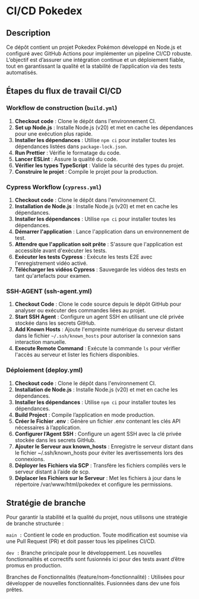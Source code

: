 # CI/CD Pokedex

## Description

Ce dépôt contient un projet Pokedex Pokémon développé en Node.js et configuré avec GitHub Actions pour implémenter un pipeline CI/CD robuste. L’objectif est d’assurer une intégration continue et un déploiement fiable, tout en garantissant la qualité et la stabilité de l’application via des tests automatisés.

## Étapes du flux de travail CI/CD

### Workflow de construction (`build.yml`)
1. **Checkout code** : Clone le dépôt dans l'environnement CI.
2. **Set up Node.js** : Installe Node.js (v20) et met en cache les dépendances pour une exécution plus rapide.
3. **Installer les dépendances** : Utilise `npm ci` pour installer toutes les dépendances listées dans `package-lock.json`.
4. **Run Prettier** : Vérifie le formatage du code.
5. **Lancer ESLint** : Assure la qualité du code.
6. **Vérifier les types TypeScript** : Valide la sécurité des types du projet.
7. **Construire le projet** : Compile le projet pour la production.

### Cypress Workflow (`cypress.yml`)
1. **Checkout code** : Clone le dépôt dans l'environnement CI.
2. **Installation de Node.js** : Installe Node.js (v20) et met en cache les dépendances.
3. **Installer les dépendances** : Utilise `npm ci` pour installer toutes les dépendances.
4. **Démarrer l'application** : Lance l'application dans un environnement de test.
5. **Attendre que l'application soit prête** : S'assure que l'application est accessible avant d'exécuter les tests.
6. **Exécuter les tests Cypress** : Exécute les tests E2E avec l'enregistrement vidéo activé.
7. **Télécharger les vidéos Cypress** : Sauvegarde les vidéos des tests en tant qu'artefacts pour examen.

### SSH-AGENT (ssh-agent.yml)
1. **Checkout Code** : Clone le code source depuis le dépôt GitHub pour analyser ou exécuter des commandes liées au projet.
2. **Start SSH Agent** : Configure un agent SSH en utilisant une clé privée stockée dans les secrets GitHub.
3. **Add Known Hosts** : Ajoute l'empreinte numérique du serveur distant dans le fichier `~/.ssh/known_hosts` pour autoriser la connexion sans interaction manuelle.
4. **Execute Remote Command** : Exécute la commande `ls` pour vérifier l'accès au serveur et lister les fichiers disponibles.

###  Déploiement (deploy.yml)
1. **Checkout code** : Clone le dépôt dans l'environnement CI.
2. **Installation de Node.js** : Installe Node.js (v20) et met en cache les dépendances.
3. **Installer les dépendances** : Utilise `npm ci` pour installer toutes les dépendances.
4. **Build Project** : Compile l’application en mode production.
5. **Créer le Fichier .env** : Génère un fichier .env contenant les clés API nécessaires à l’application.
6. **Configurer l’Agent SSH** : Configure un agent SSH avec la clé privée stockée dans les secrets GitHub.
7. **Ajouter le Serveur aux known_hosts** : Enregistre le serveur distant dans le fichier ~/.ssh/known_hosts pour éviter les avertissements lors des connexions.
8. **Déployer les Fichiers via SCP** : Transfère les fichiers compilés vers le serveur distant à l’aide de scp.
9. **Déplacer les Fichiers sur le Serveur** : Met les fichiers à jour dans le répertoire /var/www/html/pokedex et configure les permissions.

## Stratégie de branche

Pour garantir la stabilité et la qualité du projet, nous utilisons une stratégie de branche structurée :

`main :`
Contient le code en production.
Toute modification est soumise via une Pull Request (PR) et doit passer tous les pipelines CI/CD.

`dev :`
Branche principale pour le développement.
Les nouvelles fonctionnalités et correctifs sont fusionnés ici pour des tests avant d’être promus en production.

Branches de Fonctionnalités (feature/nom-fonctionnalité) :
Utilisées pour développer de nouvelles fonctionnalités.
Fusionnées dans dev une fois prêtes.

